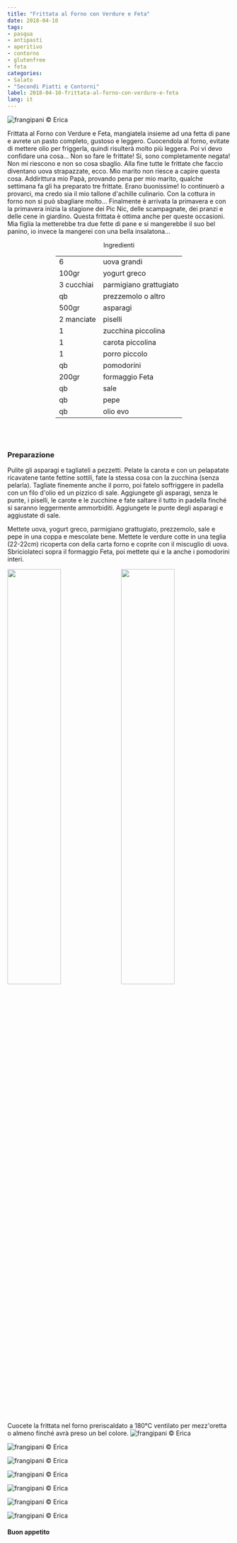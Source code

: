 ```yaml
---
title: "Frittata al Forno con Verdure e Feta"
date: 2018-04-10
tags:
- pasqua
- antipasti
- aperitivo
- contorno
- glutenfree
- feta
categories:
- Salato
- "Secondi Piatti e Contorni"
label: 2018-04-10-frittata-al-forno-con-verdure-e-feta
lang: it
---
```

![](header.jpg "frangipani © Erica")

Frittata al Forno con Verdure e Feta, mangiatela insieme ad una fetta di pane e avrete un pasto completo, gustoso e leggero. Cuocendola al forno, evitate di mettere olio per friggerla, quindi risulterà molto più leggera. Poi vi devo confidare una cosa... Non so fare le frittate! Si, sono completamente negata! Non mi riescono e non so cosa sbaglio. Alla fine tutte le frittate che faccio diventano uova strapazzate, ecco. Mio marito non riesce a capire questa cosa. Addirittura mio Papà, provando pena per mio marito, qualche settimana fa gli ha preparato tre frittate. Erano buonissime! Io continuerò a provarci, ma credo sia il mio tallone d'achille culinario. Con la cottura in forno non si può sbagliare molto... Finalmente è arrivata la primavera e con la primavera inizia la stagione dei Pic Nic, delle scampagnate, dei pranzi e delle cene in giardino. Questa frittata è ottima anche per queste occasioni. Mia figlia la metterebbe tra due fette di pane e si mangerebbe il suo bel panino, io invece la mangerei con una bella insalatona...

<div id="wrapper" style="text-align: center">
  <div id="yourdiv" style="display: inline-block;">
    <div class="ingredients">
      <div class="ingredients-title">Ingredienti</div>
      <table>
        <tbody>
          <tr>
            <td>6</td>
            <td>uova grandi</td>
          </tr>
          <tr>
            <td>100gr</td>
            <td>yogurt greco</td>
          </tr>
          <tr>
            <td>3 cucchiai</td>
            <td>parmigiano grattugiato</td>
          </tr>
          <tr>
            <td>qb</td>
            <td>prezzemolo o altro</td>
          </tr>
          <tr>
            <td>500gr</td>
            <td>asparagi</td>
          </tr>      
          <tr>
            <td>2 manciate</td>
            <td>piselli</td>
          </tr>
          <tr>
            <td>1</td>
            <td>zucchina piccolina</td>
          </tr>
          <tr>
            <td>1</td>
            <td>carota piccolina</td>
          </tr>
          <tr>
            <td>1</td>
            <td>porro piccolo</td>
          </tr>
          <tr>
            <td>qb</td>
            <td>pomodorini</td>
          </tr>      
          <tr>
            <td>200gr</td>
            <td>formaggio Feta</td>
          </tr>
          <tr>
            <td>qb</td>
            <td>sale</td>
          </tr>
          <tr>
            <td>qb</td>
            <td>pepe</td>
         </tr>
          <tr>
            <td>qb</td>
            <td>olio evo</td>
          </tr>
        </tbody>
      </table>
      <br></br>
    </div>
  </div>
</div>


<h3>
  <font color="grey">
    <i class="fa fa-cogs"></i>
  </font> Preparazione
</h3>

Pulite gli asparagi e tagliateli a pezzetti. Pelate la carota e con un pelapatate ricavatene tante fettine sottili, fate la stessa cosa con la zucchina (senza pelarla). Tagliate finemente anche il porro, poi fatelo soffriggere in padella con un filo d'olio ed un pizzico di sale. Aggiungete gli asparagi, senza le punte, i piselli, le carote e le zucchine e fate saltare il tutto in padella finché si saranno leggermente ammorbiditi. Aggiungete le punte degli asparagi e aggiustate di sale.

Mettete uova, yogurt greco, parmigiano grattugiato, prezzemolo, sale e pepe in una coppa e mescolate bene. Mettete le verdure cotte in una teglia (22-22cm) ricoperta con della carta forno e coprite con il miscuglio di uova. Sbriciolateci sopra il formaggio Feta, poi mettete qui e la anche i pomodorini interi.
<p>
  <div style="width: 100%; margin-bottom: ">
    <img style="float: left; width: 49%; margin-right: 1%" src="verdure.jpg" alt="" title="frangipani © Erica" />
    <img style="float: left; width: 49%; margin-left: 1%" src="teglia.jpg" alt="" title="frangipani © Erica" />
    <div style="clear: both"></div>
  </div>
</p>

Cuocete la frittata nel forno preriscaldato a 180°C ventilato per mezz'oretta o almeno finché avrà preso un bel colore.
![](risultato1.jpg "frangipani © Erica")

![](risultato2.jpg "frangipani © Erica")

![](risultato3.jpg "frangipani © Erica")

![](risultato4.jpg "frangipani © Erica")

![](risultato5.jpg "frangipani © Erica")

![](risultato6.jpg "frangipani © Erica")

![](risultato7.jpg "frangipani © Erica")

<h4>Buon appetito
  <font color="red">
    <i class="fa fa-smile-o"></i>
  </font>
</h4>
